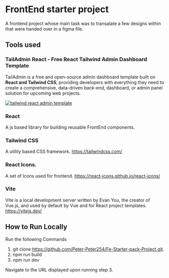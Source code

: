 # FrontEnd starter project
A frontend project whose main task was to transalate a few designs within that were handed over in a figma file.

## Tools used
### TailAdmin React - Free React Tailwind Admin Dashboard Template

TailAdmin is a free and open-source admin dashboard template built on **React and Tailwind CSS**, providing developers with everything they need to create a comprehensive, data-driven back-end, 
dashboard, or admin panel solution for upcoming web projects.

[![tailwind react admin template](https://ucarecdn.com/d2a6daed-eb9c-4c2f-8a95-4419c450e23a/tailadminreact.jpg)](https://react-demo.tailadmin.com/)

### React
A js based library for building reusable FrontEnd components.

### Tailwind CSS
A utility based CSS framework. https://tailwindcss.com/

### React Icons. 
A set of Icons used for frontend. https://react-icons.github.io/react-icons/

### Vite
Vite is a local development server written by Evan You, the creator of Vue.js, and used by default by Vue and for React project templates. https://vitejs.dev/

## How to Run Locally
Run the following Commands
1. git clone https://github.com/Peter-Peter254/Fe-Starter-pack-Project.git.
2. npm run build
3. npm run dev

Navigate to the URL displayed upon running step 3.